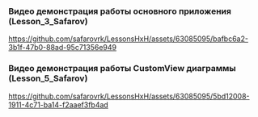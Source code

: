 ### Видео демонстрация работы основного приложения (Lesson_3_Safarov)
https://github.com/safarovrk/LessonsHxH/assets/63085095/bafbc6a2-3b1f-47b0-88ad-95c71356e949

### Видео демонстрация работы CustomView диаграммы (Lesson_5_Safarov)
https://github.com/safarovrk/LessonsHxH/assets/63085095/5bd12008-1911-4c71-ba14-f2aaef3fb4ad
